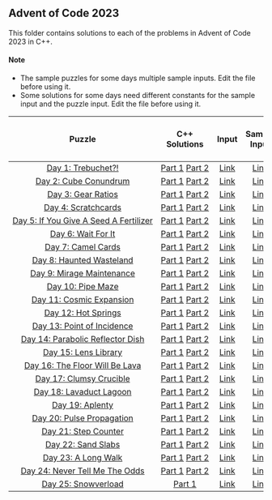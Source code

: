 ## Advent of Code 2023 ##

This folder contains solutions to each of the problems in Advent of Code 2023 in C++.

#### Note ####
- The sample puzzles for some days multiple sample inputs. Edit the file before using it.
- Some solutions for some days need different constants for the sample input and the puzzle input. Edit the file before using it.

|Puzzle|C++ Solutions|Input|Sample Input|Puzzle page with solutions|
|:---:|:---:|:---:|:---:|:---:|
| <nobr> [Day 1: Trebuchet?!](https://adventofcode.com/2023/day/1) </nobr> | <nobr> [Part 1](/2023/cpp/day_01a.cpp) [Part 2](/2023/cpp/day_01b.cpp) </nobr> | </nobr> [Link](/2023/input/day_01_input) </nobr> | </nobr> [Link](/2023/sample_input/day_01_sample_input) </nobr> | </nobr> [Link](/2023/puzzles/day_01_puzzle) </nobr> |
| <nobr> [Day 2: Cube Conundrum](https://adventofcode.com/2023/day/2) </nobr> | <nobr> [Part 1](/2023/cpp/day_02a.cpp) [Part 2](/2023/cpp/day_02b.cpp) </nobr> | </nobr> [Link](/2023/input/day_02_input) </nobr> | </nobr> [Link](/2023/sample_input/day_02_sample_input) </nobr> | </nobr> [Link](/2023/puzzles/day_02_puzzle) </nobr> |
| <nobr> [Day 3: Gear Ratios](https://adventofcode.com/2023/day/3) </nobr> | <nobr> [Part 1](/2023/cpp/day_03a.cpp) [Part 2](/2023/cpp/day_03b.cpp) </nobr> | </nobr> [Link](/2023/input/day_03_input) </nobr> | </nobr> [Link](/2023/sample_input/day_03_sample_input) </nobr> | </nobr> [Link](/2023/puzzles/day_03_puzzle) </nobr> |
| <nobr> [Day 4: Scratchcards](https://adventofcode.com/2023/day/4) </nobr> | <nobr> [Part 1](/2023/cpp/day_04a.cpp) [Part 2](/2023/cpp/day_04b.cpp) </nobr> | </nobr> [Link](/2023/input/day_04_input) </nobr> | </nobr> [Link](/2023/sample_input/day_04_sample_input) </nobr> | </nobr> [Link](/2023/puzzles/day_04_puzzle) </nobr> |
| <nobr> [Day 5: If You Give A Seed A Fertilizer](https://adventofcode.com/2023/day/5) </nobr> | <nobr> [Part 1](/2023/cpp/day_05a.cpp) [Part 2](/2023/cpp/day_05b.cpp) </nobr> | </nobr> [Link](/2023/input/day_05_input) </nobr> | </nobr> [Link](/2023/sample_input/day_05_sample_input) </nobr> | </nobr> [Link](/2023/puzzles/day_05_puzzle) </nobr> |
| <nobr> [Day 6: Wait For It](https://adventofcode.com/2023/day/6) </nobr> | <nobr> [Part 1](/2023/cpp/day_06a.cpp) [Part 2](/2023/cpp/day_06b.cpp) </nobr> | </nobr> [Link](/2023/input/day_06_input) </nobr> | </nobr> [Link](/2023/sample_input/day_06_sample_input) </nobr> | </nobr> [Link](/2023/puzzles/day_06_puzzle) </nobr> |
| <nobr> [Day 7: Camel Cards](https://adventofcode.com/2023/day/7) </nobr> | <nobr> [Part 1](/2023/cpp/day_07a.cpp) [Part 2](/2023/cpp/day_07b.cpp) </nobr> | </nobr> [Link](/2023/input/day_07_input) </nobr> | </nobr> [Link](/2023/sample_input/day_07_sample_input) </nobr> | </nobr> [Link](/2023/puzzles/day_07_puzzle) </nobr> |
| <nobr> [Day 8: Haunted Wasteland](https://adventofcode.com/2023/day/8) </nobr> | <nobr> [Part 1](/2023/cpp/day_08a.cpp) [Part 2](/2023/cpp/day_08b.cpp) </nobr> | </nobr> [Link](/2023/input/day_08_input) </nobr> | </nobr> [Link](/2023/sample_input/day_08_sample_input) </nobr> | </nobr> [Link](/2023/puzzles/day_08_puzzle) </nobr> |
| <nobr> [Day 9: Mirage Maintenance](https://adventofcode.com/2023/day/9) </nobr> | <nobr> [Part 1](/2023/cpp/day_09a.cpp) [Part 2](/2023/cpp/day_09b.cpp) </nobr> | </nobr> [Link](/2023/input/day_09_input) </nobr> | </nobr> [Link](/2023/sample_input/day_09_sample_input) </nobr> | </nobr> [Link](/2023/puzzles/day_09_puzzle) </nobr> |
| <nobr> [Day 10: Pipe Maze](https://adventofcode.com/2023/day/10) </nobr> | <nobr> [Part 1](/2023/cpp/day_10a.cpp) [Part 2](/2023/cpp/day_10b.cpp) </nobr> | </nobr> [Link](/2023/input/day_10_input) </nobr> | </nobr> [Link](/2023/sample_input/day_10_sample_input) </nobr> |  </nobr> [Link](/2023/puzzles/day_10_puzzle) </nobr> |
| <nobr> [Day 11: Cosmic Expansion](https://adventofcode.com/2023/day/11) </nobr> | <nobr> [Part 1](/2023/cpp/day_11a.cpp) [Part 2](/2023/cpp/day_11b.cpp) </nobr> | </nobr> [Link](/2023/input/day_11_input) </nobr> | </nobr> [Link](/2023/sample_input/day_11_sample_input) </nobr> | </nobr> [Link](/2023/puzzles/day_11_puzzle) </nobr> |
| <nobr> [Day 12: Hot Springs](https://adventofcode.com/2023/day/12) </nobr> | <nobr> [Part 1](/2023/cpp/day_12a.cpp) [Part 2](/2023/cpp/day_12b.cpp) </nobr> | </nobr> [Link](/2023/input/day_12_input) </nobr> | </nobr> [Link](/2023/sample_input/day_12_sample_input) </nobr> | </nobr> [Link](/2023/puzzles/day_12_puzzle) </nobr> |
| <nobr> [Day 13: Point of Incidence](https://adventofcode.com/2023/day/13) </nobr> | <nobr> [Part 1](/2023/cpp/day_13a.cpp) [Part 2](/2023/cpp/day_13b.cpp) </nobr> | </nobr> [Link](/2023/input/day_13_input) </nobr> | </nobr> [Link](/2023/sample_input/day_13_sample_input) </nobr> | </nobr> [Link](/2023/puzzles/day_13_puzzle) </nobr> |
| <nobr> [Day 14: Parabolic Reflector Dish](https://adventofcode.com/2023/day/14) </nobr> | <nobr> [Part 1](/2023/cpp/day_14a.cpp) [Part 2](/2023/cpp/day_14b.cpp) </nobr> | </nobr> [Link](/2023/input/day_14_input) </nobr> | </nobr> [Link](/2023/sample_input/day_14_sample_input) </nobr> | </nobr> [Link](/2023/puzzles/day_14_puzzle) </nobr> |
| <nobr> [Day 15: Lens Library](https://adventofcode.com/2023/day/15) </nobr> | <nobr> [Part 1](/2023/cpp/day_15a.cpp) [Part 2](/2023/cpp/day_15b.cpp) </nobr> | </nobr> [Link](/2023/input/day_15_input) </nobr> | </nobr> [Link](/2023/sample_input/day_15_sample_input) </nobr> | </nobr> [Link](/2023/puzzles/day_15_puzzle) </nobr> |
| <nobr> [Day 16: The Floor Will Be Lava](https://adventofcode.com/2023/day/16) </nobr> | <nobr> [Part 1](/2023/cpp/day_16a.cpp) [Part 2](/2023/cpp/day_16b.cpp) </nobr> | </nobr> [Link](/2023/input/day_16_input) </nobr> | </nobr> [Link](/2023/sample_input/day_16_sample_input) </nobr> | </nobr> [Link](/2023/puzzles/day_16_puzzle) </nobr> |
| <nobr> [Day 17: Clumsy Crucible](https://adventofcode.com/2023/day/17) </nobr> | <nobr> [Part 1](/2023/cpp/day_17a.cpp) [Part 2](/2023/cpp/day_17b.cpp) </nobr> | </nobr> [Link](/2023/input/day_17_input) </nobr> | </nobr> [Link](/2023/sample_input/day_17_sample_input) </nobr> | </nobr> [Link](/2023/puzzles/day_17_puzzle) </nobr> |
| <nobr> [Day 18: Lavaduct Lagoon](https://adventofcode.com/2023/day/18) </nobr> | <nobr> [Part 1](/2023/cpp/day_18a.cpp) [Part 2](/2023/cpp/day_18b.cpp) </nobr> | </nobr> [Link](/2023/input/day_18_input) </nobr> | </nobr> [Link](/2023/sample_input/day_18_sample_input) </nobr> | </nobr> [Link](/2023/puzzles/day_18_puzzle) </nobr> |
| <nobr> [Day 19: Aplenty](https://adventofcode.com/2023/day/19) </nobr> | <nobr> [Part 1](/2023/cpp/day_19a.cpp) [Part 2](/2023/cpp/day_19b.cpp) </nobr> | </nobr> [Link](/2023/input/day_19_input) </nobr> | </nobr> [Link](/2023/sample_input/day_19_sample_input) </nobr> | </nobr> [Link](/2023/puzzles/day_19_puzzle) </nobr> |
| <nobr> [Day 20: Pulse Propagation](https://adventofcode.com/2023/day/20) </nobr> | <nobr> [Part 1](/2023/cpp/day_20a.cpp) [Part 2](/2023/cpp/day_20b.cpp) </nobr> | </nobr> [Link](/2023/input/day_20_input) </nobr> | </nobr> [Link](/2023/sample_input/day_20_sample_input) </nobr> | </nobr> [Link](/2023/puzzles/day_20_puzzle) </nobr> |
| <nobr> [Day 21: Step Counter](https://adventofcode.com/2023/day/21) </nobr> | <nobr> [Part 1](/2023/cpp/day_21a.cpp) [Part 2](/2023/cpp/day_21b.cpp) </nobr> | </nobr> [Link](/2023/input/day_21_input) </nobr> | </nobr> [Link](/2023/sample_input/day_21_sample_input) </nobr> | </nobr> [Link](/2023/puzzles/day_21_puzzle) </nobr> |
| <nobr> [Day 22: Sand Slabs](https://adventofcode.com/2023/day/22) </nobr> | <nobr> [Part 1](/2023/cpp/day_22a.cpp) [Part 2](/2023/cpp/day_22b.cpp) </nobr> | </nobr> [Link](/2023/input/day_22_input) </nobr> | </nobr> [Link](/2023/sample_input/day_22_sample_input) </nobr> | </nobr> [Link](/2023/puzzles/day_22_puzzle) </nobr> |
| <nobr> [Day 23: A Long Walk](https://adventofcode.com/2023/day/23) </nobr> | <nobr> [Part 1](/2023/cpp/day_23a.cpp) [Part 2](/2023/cpp/day_23b.cpp) </nobr> | </nobr> [Link](/2023/input/day_23_input) </nobr> | </nobr> [Link](/2023/sample_input/day_23_sample_input) </nobr> | </nobr> [Link](/2023/puzzles/day_23_puzzle) </nobr> |
| <nobr> [Day 24: Never Tell Me The Odds](https://adventofcode.com/2023/day/24) </nobr> | <nobr> [Part 1](/2023/cpp/day_24a.cpp) [Part 2](/2023/cpp/day_24b.cpp) </nobr> | </nobr> [Link](/2023/input/day_24_input) </nobr> | </nobr> [Link](/2023/sample_input/day_24_sample_input) </nobr> | </nobr> [Link](/2023/puzzles/day_24_puzzle) </nobr> |
| <nobr> [Day 25: Snowverload](https://adventofcode.com/2023/day/25) </nobr> | <nobr> [Part 1](/2023/cpp/day_25a.cpp) | </nobr> [Link](/2023/input/day_25_input) </nobr> | </nobr> [Link](/2023/sample_input/day_25_sample_input) </nobr> | </nobr> [Link](/2023/puzzles/day_25_puzzle) </nobr> |
